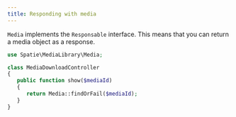 ```yaml
---
title: Responding with media
---
```


`Media` implements the `Responsable` interface. This means that you can return a media object as a response.

```php
use Spatie\MediaLibrary\Media;

class MediaDownloadController
{
   public function show($mediaId)
   {
      return Media::findOrFail($mediaId);
   }
}
```
